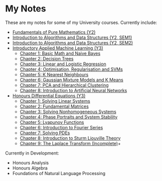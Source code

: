 <h1> My Notes</h1>

These are my notes for some of my University courses. Currently include:

- [Fundamentals of Pure Mathematics (Y2)](https://alv31415.github.io/notes/FPM/FPM.pdf)
- [Introduction to Algorithms and Data Structures (Y2, SEM1)](https://alv31415.github.io/notes/IADS/IADS-Sem1.pdf)
- [Introduction to Algorithms and Data Structures (Y2, SEM2)](https://alv31415.github.io/notes/IADS/IADS-Sem2.pdf)
- [Introductory Applied Machine Learning (Y3)](https://github.com/alv31415/notes/tree/master/IAML)
    - [Chapter 1: Basic Math and Naive Bayes](https://alv31415.github.io/notes/IAML/W1-2-MathNB.pdf)
    - [Chapter 2: Decision Trees](https://alv31415.github.io/notes/IAML/W3-DecisionTrees.pdf)
    - [Chapter 3: Linear and Logistic Regression](https://alv31415.github.io/notes/IAML/W4-Regression.pdf)
    - [Chapter 4: Optimisation, Regularisation and SVMs](https://alv31415.github.io/notes/IAML/W5-SVMs.pdf)
    - [Chapter 5: K Nearest Neighbours](https://alv31415.github.io/notes/IAML/W6-kNNs.pdf)
    - [Chapter 6: Gaussian Mixture Models and K Means](https://alv31415.github.io/notes/IAML/W7-GMMs-KMeans.pdf)
    - [Chapter 7: PCA and Hierarchical Clustering](https://alv31415.github.io/notes/IAML/W8-PCA-HierClust.pdf)
    - [Chapter 8: Introduction to Artificial Neural Networks](https://alv31415.github.io/notes/IAML/W9-ANNs.pdf)
- [Honours Differential Equations (Y3)](https://github.com/alv31415/notes/tree/master/HDEQ)
    - [Chapter 1: Solving Linear Systems](https://alv31415.github.io/notes/HDEQ/W1-SolvingSystems.pdf)
    - [Chapter 2: Fundamental Matrices](https://alv31415.github.io/notes/HDEQ/W2-FundamentalMatrices.pdf)
    - [Chapter 3: Solving Nonhomogeneous Systems](https://alv31415.github.io/notes/HDEQ/W3-NonHomogeneous.pdf)
    - [Chapter 4: Phase Portraits and System Stability](https://alv31415.github.io/notes/HDEQ/W4-PhaseStability.pdf)
    - [Chapter 5: Lyapunov Functions](https://alv31415.github.io/notes/HDEQ/W5-Lyapunov.pdf)
    - [Chapter 6: Introduction to Fourier Series](https://alv31415.github.io/notes/HDEQ/W6-Fourier.pdf)
    - [Chapter 7: Solving PDEs](https://alv31415.github.io/notes/HDEQ/W7-PDEs.pdf)
    - [Chapter 8: Introduction to Sturm Liouville Theory](https://alv31415.github.io/notes/HDEQ/W8-SLT.pdf)
    - [Chapter 9: The Laplace Transform (Incomplete)](https://alv31415.github.io/notes/HDEQ/W9-Laplace.pdf)+

Currently in Development:

- Honours Analysis
- Honours Algebra
- Foundations of Natural Language Processing
